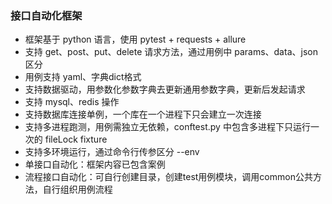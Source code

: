 ### 接口自动化框架
- 框架基于 python 语言，使用 pytest + requests + allure
- 支持 get、post、put、delete 请求方法，通过用例中 params、data、json 区分
- 用例支持 yaml、字典dict格式
- 支持数据驱动，用参数化参数字典去更新通用参数字典，更新后发起请求
- 支持 mysql、redis 操作
- 支持数据库连接单例，一个库在一个进程下只会建立一次连接
- 支持多进程跑测，用例需独立无依赖，conftest.py 中包含多进程下只运行一次的 fileLock fixture
- 支持多环境运行，通过命令行传参区分 --env
- 单接口自动化：框架内容已包含案例
- 流程接口自动化：可自行创建目录，创建test用例模块，调用common公共方法，自行组织用例流程

